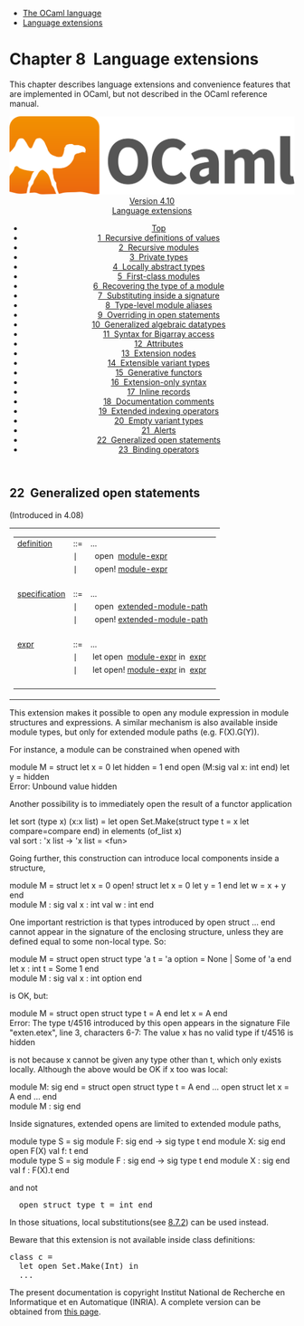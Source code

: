 <!-- ((! set title Manual !)) ((! set documentation !)) ((! set manual !)) ((! set nobreadcrumb !)) -->
<div class="manual content"><ul class="part_menu"><li><a href="language.html">The OCaml language</a></li><li class="active"><a href="extn.html">Language extensions</a></li></ul>




<h1 class="chapter" id="sec238"><span>Chapter 8</span>&nbsp;&nbsp;Language extensions</h1>
<p> <a id="c:extensions"></a>
</p><p>This chapter describes language extensions and convenience features
that are implemented in OCaml, but not described in the
OCaml reference manual.</p><header><nav class="toc brand"><a class="brand" href="https://ocaml.org/"><img src="colour-logo-gray.svg" class="svg" alt="OCaml"></a></nav><nav class="toc"><div class="toc_version"><a href="/docs" id="version-select">Version 4.10</a></div><div class="toc_title"><a href="#">Language extensions</a></div><ul><li class="top"><a href="#">Top</a></li>
<li><a href="letrecvalues.html#start-section">1&nbsp;&nbsp;Recursive definitions of values</a>
</li><li><a href="manual024.html#start-section">2&nbsp;&nbsp;Recursive modules</a>
</li><li><a href="privatetypes.html#start-section">3&nbsp;&nbsp;Private types</a>
</li><li><a href="locallyabstract.html#start-section">4&nbsp;&nbsp;Locally abstract types</a>
</li><li><a href="firstclassmodules.html#start-section">5&nbsp;&nbsp;First-class modules</a>
</li><li><a href="moduletypeof.html#start-section">6&nbsp;&nbsp;Recovering the type of a module</a>
</li><li><a href="signaturesubstitution.html#start-section">7&nbsp;&nbsp;Substituting inside a signature</a>
</li><li><a href="modulealias.html#start-section">8&nbsp;&nbsp;Type-level module aliases</a>
</li><li><a href="overridingopen.html#start-section">9&nbsp;&nbsp;Overriding in open statements</a>
</li><li><a href="gadts.html#start-section">10&nbsp;&nbsp;Generalized algebraic datatypes</a>
</li><li><a href="bigarray.html#start-section">11&nbsp;&nbsp;Syntax for Bigarray access</a>
</li><li><a href="attributes.html#start-section">12&nbsp;&nbsp;Attributes</a>
</li><li><a href="extensionnodes.html#start-section">13&nbsp;&nbsp;Extension nodes</a>
</li><li><a href="extensiblevariants.html#start-section">14&nbsp;&nbsp;Extensible variant types</a>
</li><li><a href="generativefunctors.html#start-section">15&nbsp;&nbsp;Generative functors</a>
</li><li><a href="extensionsyntax.html#start-section">16&nbsp;&nbsp;Extension-only syntax</a>
</li><li><a href="inlinerecords.html#start-section">17&nbsp;&nbsp;Inline records</a>
</li><li><a href="doccomments.html#start-section">18&nbsp;&nbsp;Documentation comments</a>
</li><li><a href="indexops.html#start-section">19&nbsp;&nbsp;Extended indexing operators </a>
</li><li><a href="emptyvariants.html#start-section">20&nbsp;&nbsp;Empty variant types</a>
</li><li><a href="alerts.html#start-section">21&nbsp;&nbsp;Alerts</a>
</li><li><a href="generalizedopens.html#start-section">22&nbsp;&nbsp;Generalized open statements</a>
</li><li><a href="bindingops.html#start-section">23&nbsp;&nbsp;Binding operators</a>
</li></ul></nav></header><a id="start-section"></a><section id="section">




<h2 class="section" id="s:generalized-open"><a class="section-anchor" href="#s:generalized-open" aria-hidden="true"></a>22&nbsp;&nbsp;Generalized open statements</h2>
<p>(Introduced in 4.08)</p><div class="syntax"><table class="display dcenter"><tbody><tr class="c019"><td class="dcell"><table class="c001 cellpading0"><tbody><tr><td class="c018">
<a class="syntax" href="modules.html#definition"><span class="c010">definition</span></a></td><td class="c015">::=</td><td class="c017">
...
&nbsp;</td></tr>
<tr><td class="c018">&nbsp;</td><td class="c015">∣</td><td class="c017">&nbsp;&nbsp;<span class="c004">open</span>&nbsp;&nbsp;<a class="syntax" href="modules.html#module-expr"><span class="c010">module-expr</span></a>
&nbsp;</td></tr>
<tr><td class="c018">&nbsp;</td><td class="c015">∣</td><td class="c017">&nbsp;&nbsp;<span class="c004">open!</span>&nbsp;<a class="syntax" href="modules.html#module-expr"><span class="c010">module-expr</span></a>
&nbsp;</td></tr>
<tr><td class="c018">&nbsp;</td></tr>
<tr><td class="c018">
<a class="syntax" href="modtypes.html#specification"><span class="c010">specification</span></a></td><td class="c015">::=</td><td class="c017">
...
&nbsp;</td></tr>
<tr><td class="c018">&nbsp;</td><td class="c015">∣</td><td class="c017">&nbsp;&nbsp;<span class="c004">open</span>&nbsp;&nbsp;<a class="syntax" href="names.html#extended-module-path"><span class="c010">extended-module-path</span></a>
&nbsp;</td></tr>
<tr><td class="c018">&nbsp;</td><td class="c015">∣</td><td class="c017">&nbsp;&nbsp;<span class="c004">open!</span>&nbsp;<a class="syntax" href="names.html#extended-module-path"><span class="c010">extended-module-path</span></a>
&nbsp;</td></tr>
<tr><td class="c018">&nbsp;</td></tr>
<tr><td class="c018">
<a class="syntax" href="expr.html#expr"><span class="c010">expr</span></a></td><td class="c015">::=</td><td class="c017">
...
&nbsp;</td></tr>
<tr><td class="c018">&nbsp;</td><td class="c015">∣</td><td class="c017">&nbsp;<span class="c004">let</span>&nbsp;<span class="c004">open</span>&nbsp;&nbsp;<a class="syntax" href="modules.html#module-expr"><span class="c010">module-expr</span></a>&nbsp;<span class="c004">in</span>&nbsp;&nbsp;<a class="syntax" href="expr.html#expr"><span class="c010">expr</span></a>
&nbsp;</td></tr>
<tr><td class="c018">&nbsp;</td><td class="c015">∣</td><td class="c017">&nbsp;<span class="c004">let</span>&nbsp;<span class="c004">open!</span>&nbsp;<a class="syntax" href="modules.html#module-expr"><span class="c010">module-expr</span></a>&nbsp;<span class="c004">in</span>&nbsp;&nbsp;<a class="syntax" href="expr.html#expr"><span class="c010">expr</span></a>
&nbsp;</td></tr>
<tr><td class="c018">&nbsp;</td></tr>
</tbody></table></td></tr>
</tbody></table></div><p>This extension makes it possible to open any module expression in
module structures and expressions. A similar mechanism is also available
inside module types, but only for extended module paths (e.g. <span class="c003">F(X).G(Y)</span>).</p><p>For instance, a module can be constrained when opened with</p><div class="caml-example verbatim">

<div class="ocaml">



<div class="pre caml-input"> <span class="ocamlkeyword">module</span> M = <span class="ocamlkeyword">struct</span> <span class="ocamlkeyword">let</span> x = 0 <span class="ocamlkeyword">let</span> hidden = 1 <span class="ocamlkeyword">end</span>
 <span class="ocamlkeyword">open</span> (M:<span class="ocamlkeyword">sig</span> <span class="ocamlkeyword">val</span> x: int <span class="ocamlkeyword">end</span>)
 <span class="ocamlkeyword">let</span> y = <span class="ocamlhighlight">hidden</span></div>



<div class="pre caml-output error"><span class="ocamlerror">Error</span>: Unbound value hidden</div></div>

</div><p>Another possibility is to immediately open the result of a functor application</p><div class="caml-example verbatim">

<div class="ocaml">



<div class="pre caml-input">   <span class="ocamlkeyword">let</span> sort (<span class="ocamlkeyword">type</span> x) (x:x list) =
     <span class="ocamlkeyword">let</span> <span class="ocamlkeyword">open</span> Set.Make(<span class="ocamlkeyword">struct</span> <span class="ocamlkeyword">type</span> t = x <span class="ocamlkeyword">let</span> compare=compare <span class="ocamlkeyword">end</span>) <span class="ocamlkeyword">in</span>
     elements (of_list x)</div>



<div class="pre caml-output ok"><span class="ocamlkeyword">val</span> sort : 'x list -&gt; 'x list = &lt;<span class="ocamlkeyword">fun</span>&gt;</div></div>

</div><p>Going further, this construction can introduce local components inside a
structure,</p><div class="caml-example verbatim">

<div class="ocaml">



<div class="pre caml-input"> <span class="ocamlkeyword">module</span> M = <span class="ocamlkeyword">struct</span>
   <span class="ocamlkeyword">let</span> x = 0
   <span class="ocamlkeyword">open</span>! <span class="ocamlkeyword">struct</span>
     <span class="ocamlkeyword">let</span> x = 0
     <span class="ocamlkeyword">let</span> y = 1
   <span class="ocamlkeyword">end</span>
   <span class="ocamlkeyword">let</span> w = x + y
 <span class="ocamlkeyword">end</span></div>



<div class="pre caml-output ok"><span class="ocamlkeyword">module</span> M : <span class="ocamlkeyword">sig</span> <span class="ocamlkeyword">val</span> x : int <span class="ocamlkeyword">val</span> w : int <span class="ocamlkeyword">end</span></div></div>

</div><p>One important restriction is that types introduced by <span class="c002"><span class="c003">open</span> <span class="c003">struct</span></span> ...
<span class="c004">end</span> cannot appear in the signature of the enclosing structure, unless they
are defined equal to some non-local type.
So:</p><div class="caml-example verbatim">

<div class="ocaml">



<div class="pre caml-input"> <span class="ocamlkeyword">module</span> M = <span class="ocamlkeyword">struct</span>
   <span class="ocamlkeyword">open</span> <span class="ocamlkeyword">struct</span> <span class="ocamlkeyword">type</span> 'a t = 'a option = None | Some <span class="ocamlkeyword">of</span> 'a <span class="ocamlkeyword">end</span>
   <span class="ocamlkeyword">let</span> x : int t = Some 1
 <span class="ocamlkeyword">end</span></div>



<div class="pre caml-output ok"><span class="ocamlkeyword">module</span> M : <span class="ocamlkeyword">sig</span> <span class="ocamlkeyword">val</span> x : int option <span class="ocamlkeyword">end</span></div></div>

</div><p>


is OK, but:</p><div class="caml-example verbatim">

<div class="ocaml">



<div class="pre caml-input"> <span class="ocamlkeyword">module</span> M = <span class="ocamlkeyword">struct</span>
   <span class="ocamlhighlight">open struct type t = A end</span>
   <span class="ocamlkeyword">let</span> x = A
 <span class="ocamlkeyword">end</span></div>



<div class="pre caml-output error"><span class="ocamlerror">Error</span>: The type t/4516 introduced by this open appears in the signature
       File "exten.etex", line 3, characters 6-7:
         The value x has no valid type if t/4516 is hidden</div></div>

</div><p>


is not because <span class="c003">x</span> cannot be given any type other than <span class="c003">t</span>, which only exists
locally. Although the above would be OK if <span class="c003">x</span> too was local:</p><div class="caml-example verbatim">

<div class="ocaml">



<div class="pre caml-input"> <span class="ocamlkeyword">module</span> M: <span class="ocamlkeyword">sig</span> <span class="ocamlkeyword">end</span> = <span class="ocamlkeyword">struct</span>
   <span class="ocamlkeyword">open</span> <span class="ocamlkeyword">struct</span>
   <span class="ocamlkeyword">type</span> t = A
   <span class="ocamlkeyword">end</span>
   …
   <span class="ocamlkeyword">open</span> <span class="ocamlkeyword">struct</span> <span class="ocamlkeyword">let</span> x = A <span class="ocamlkeyword">end</span>
   …
 <span class="ocamlkeyword">end</span></div>



<div class="pre caml-output ok"><span class="ocamlkeyword">module</span> M : <span class="ocamlkeyword">sig</span> <span class="ocamlkeyword">end</span></div></div>

</div><p>Inside signatures, extended opens are limited to extended module paths,


</p><div class="caml-example verbatim">

<div class="ocaml">



<div class="pre caml-input"> <span class="ocamlkeyword">module</span> <span class="ocamlkeyword">type</span> S = <span class="ocamlkeyword">sig</span>
   <span class="ocamlkeyword">module</span> F: <span class="ocamlkeyword">sig</span> <span class="ocamlkeyword">end</span> -&gt; <span class="ocamlkeyword">sig</span> <span class="ocamlkeyword">type</span> t <span class="ocamlkeyword">end</span>
   <span class="ocamlkeyword">module</span> X: <span class="ocamlkeyword">sig</span> <span class="ocamlkeyword">end</span>
   <span class="ocamlkeyword">open</span> F(X)
   <span class="ocamlkeyword">val</span> f: t
 <span class="ocamlkeyword">end</span></div>



<div class="pre caml-output ok"><span class="ocamlkeyword">module</span> <span class="ocamlkeyword">type</span> S =
  <span class="ocamlkeyword">sig</span>
    <span class="ocamlkeyword">module</span> F : <span class="ocamlkeyword">sig</span> <span class="ocamlkeyword">end</span> -&gt; <span class="ocamlkeyword">sig</span> <span class="ocamlkeyword">type</span> t <span class="ocamlkeyword">end</span>
    <span class="ocamlkeyword">module</span> X : <span class="ocamlkeyword">sig</span> <span class="ocamlkeyword">end</span>
    <span class="ocamlkeyword">val</span> f : F(X).t
  <span class="ocamlkeyword">end</span></div></div>

</div><p>and not</p><pre>  open struct type t = int end
</pre><p>
In those situations, local substitutions(see <a href="signaturesubstitution.html#ss%3Alocal-substitution">8.7.2</a>)
can be used instead.</p><p>Beware that this extension is not available inside class definitions:</p><pre>class c =
  let open Set.Make(Int) in
  ...
</pre>






</section><div class="copyright">The present documentation is copyright Institut National de Recherche en Informatique et en Automatique (INRIA). A complete version can be obtained from <a href="http://caml.inria.fr/pub/docs/manual-ocaml/">this page</a>.</div></div>